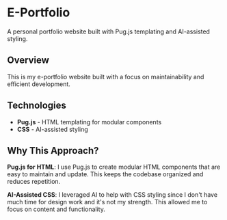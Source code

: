 # E-Portfolio

A personal portfolio website built with Pug.js templating and AI-assisted styling.

## Overview

This is my e-portfolio website built with a focus on maintainability and efficient development.

## Technologies

- **Pug.js** - HTML templating for modular components
- **CSS** - AI-assisted styling

## Why This Approach?

**Pug.js for HTML**: I use Pug.js to create modular HTML components that are easy to maintain and update. This keeps the codebase organized and reduces repetition.

**AI-Assisted CSS**: I leveraged AI to help with CSS styling since I don't have much time for design work and it's not my strength. This allowed me to focus on content and functionality.

